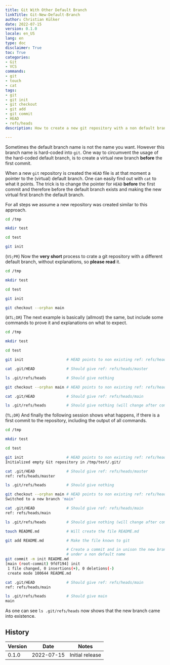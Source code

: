```yaml
---
title: Git With Other Default Branch
linkTitle: Git-New-Default-Branch
author: Christian Külker
date: 2022-07-15
version: 0.1.0
locale: en_US
lang: en
type: doc
disclaimer: True
toc: True
categories:
- Git
- VCS
commands:
- git
- touch
- cat
tags:
- git
- git init
- git checkout
- git add
- git commit
- HEAD
- refs/heads
description: How to create a new git repository with a non default branch

---
```


Sometimes the default branch name is not the name you want. However this branch
name is hard-coded into `git`. One way to circumvent the usage of the
hard-coded default branch, is to create a virtual new branch __before__ the
first commit.

When a new `git` repository is created the `HEAD` file is at that moment  a
pointer to the (virtual) default branch. One can easily find out with `cat` to
what it points. The trick is to change the pointer for `HEAD` __before__ the
first commit and therefore before the default branch exists and making the new
virtual first branch the default branch.

For all steps we assume a new repository was created similar to this approach.

```bash
cd /tmp

mkdir test

cd test

git init
```

(`VS;PR`) Now the __very short__ process to crate a git repository with a
different default branch, without explanations, so __please read__ it.

```bash
cd /tmp

mkdir test

cd test

git init

git checkout --orphan main
```

(`ATL;DR`) The next example is basically (allmost) the same, but include some
commands to prove it and explanations on what to expect.

```bash
cd /tmp

mkdir test

cd test

git init                   # HEAD points to non existing ref: refs/heads/master

cat .git/HEAD              # Should give ref: refs/heads/master

ls .git/refs/heads         # Should give nothing

git checkout --orphan main # HEAD points to non existing ref: refs/heads/main

cat .git/HEAD              # Should give ref: refs/heads/main

ls .git/refs/heads         # Should give nothing (will change after commit)
```

(`TL;DR`) And finally the following session shows what happens, if there is a
first commit to the repository, including the output of all commands.

```bash
cd /tmp

mkdir test

cd test

git init                   # HEAD points to non existing ref: refs/heads/master
Initialized empty Git repository in /tmp/test/.git/

cat .git/HEAD              # Should give ref: refs/heads/master
ref: refs/heads/master

ls .git/refs/heads         # Should give nothing

git checkout --orphan main # HEAD points to non existing ref: refs/heads/main
Switched to a new branch 'main'

cat .git/HEAD              # Should give ref: refs/heads/main
ref: refs/heads/main

ls .git/refs/heads         # Should give nothing (will change after commit)

touch README.md            # Will create the file README.md

git add README.md          # Make the file known to git

                           # Create a commit and in unison the new branch
                           # under a non default name
git commit -m init README.md
[main (root-commit) 9fdf194] init
 1 file changed, 0 insertions(+), 0 deletions(-)
 create mode 100644 README.md

cat .git/HEAD              # Should give ref: refs/heads/main
ref: refs/heads/main

ls .git/refs/heads         # Should give main
main
```

As one can see `ls .git/refs/heads` now shows that the new branch came into
existence.

## History

| Version | Date       | Notes                                                |
| ------- | ---------- | ---------------------------------------------------- |
| 0.1.0   | 2022-07-15 | Initial release                                      |

